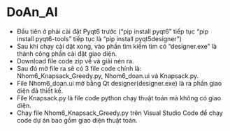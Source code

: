 # DoAn_AI
- Đầu tiên ở phải cài đặt Pyqt6 trước (“pip install pyqt6” tiếp tục “pip install pyqt6-tools” tiếp tục là “pip install pyqt5designer”)
- Sau khi chạy cài dặt xong, vào phần tìm kiếm tìm có “designer.exe” là thành công phần cài đặt giao diện.
- Download file code zip về và giải nén ra.
- Sau đó mở file ra sẽ có 3 file code chính là: Nhom6_Knapsack_Greedy.py, Nhom6_doan.ui và Knapsack.py.
- File Nhom6_doan.ui mở bằng Qt designer(designer.exe) là ra phần giao diện đã thiết kế.
- File Knapsack.py là file code python chạy thuật toán mà không có giao diện.
- Chạy file  Nhom6_Knapsack_Greedy.py trên Visual Studio Code để chạy code dự án bao gồm giao diện thuật toán.
